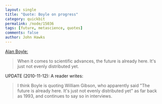 ```yaml
---
layout: single 
title: "Quote: Boyle on progress" 
category: quickbit
permalink: /node/15036
tags: [future, metascience, quotes] 
comments: false 
author: John Hawks 
---
```


<a href="http://cosmiclog.msnbc.msn.com/_news/2010/11/09/5433083-science-in-the-future-tense">Alan Boyle: </a>

<blockquote>When it comes to scientific advances, the future is already here. It's just not evenly distributed yet.</blockquote>

UPDATE (2010-11-12): A reader writes: 

<blockquote>I think Boyle is quoting William Gibson, who apparently said "The future is already here. It's just not evenly distributed yet" as far back as 1993, and continues to say so in interviews.</blockquote>

